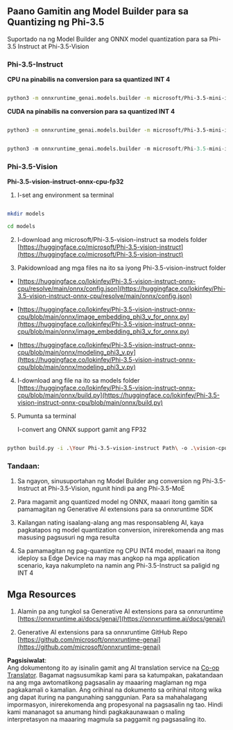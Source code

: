 <!--
CO_OP_TRANSLATOR_METADATA:
{
  "original_hash": "3bb9f5c926673593287eddc3741226cb",
  "translation_date": "2025-05-09T14:42:23+00:00",
  "source_file": "md/01.Introduction/04/UsingORTGenAIQuantifyingPhi.md",
  "language_code": "tl"
}
-->
## **Paano Gamitin ang Model Builder para sa Quantizing ng Phi-3.5**

Suportado na ng Model Builder ang ONNX model quantization para sa Phi-3.5 Instruct at Phi-3.5-Vision

### **Phi-3.5-Instruct**

**CPU na pinabilis na conversion para sa quantized INT 4**

```bash

python3 -m onnxruntime_genai.models.builder -m microsoft/Phi-3.5-mini-instruct  -o ./onnx-cpu -p int4 -e cpu -c ./Phi-3.5-mini-instruct

```

**CUDA na pinabilis na conversion para sa quantized INT 4**

```bash

python3 -m onnxruntime_genai.models.builder -m microsoft/Phi-3.5-mini-instruct  -o ./onnx-cpu -p int4 -e cuda -c ./Phi-3.5-mini-instruct

```

```python

python3 -m onnxruntime_genai.models.builder -m microsoft/Phi-3.5-mini-instruct  -o ./onnx-cpu -p int4 -e cuda -c ./Phi-3.5-mini-instruct

```

### **Phi-3.5-Vision**

**Phi-3.5-vision-instruct-onnx-cpu-fp32**

1. I-set ang environment sa terminal

```bash

mkdir models

cd models 

```

2. I-download ang microsoft/Phi-3.5-vision-instruct sa models folder  
[https://huggingface.co/microsoft/Phi-3.5-vision-instruct](https://huggingface.co/microsoft/Phi-3.5-vision-instruct)

3. Pakidownload ang mga files na ito sa iyong Phi-3.5-vision-instruct folder

- [https://huggingface.co/lokinfey/Phi-3.5-vision-instruct-onnx-cpu/resolve/main/onnx/config.json](https://huggingface.co/lokinfey/Phi-3.5-vision-instruct-onnx-cpu/resolve/main/onnx/config.json)

- [https://huggingface.co/lokinfey/Phi-3.5-vision-instruct-onnx-cpu/blob/main/onnx/image_embedding_phi3_v_for_onnx.py](https://huggingface.co/lokinfey/Phi-3.5-vision-instruct-onnx-cpu/blob/main/onnx/image_embedding_phi3_v_for_onnx.py)

- [https://huggingface.co/lokinfey/Phi-3.5-vision-instruct-onnx-cpu/blob/main/onnx/modeling_phi3_v.py](https://huggingface.co/lokinfey/Phi-3.5-vision-instruct-onnx-cpu/blob/main/onnx/modeling_phi3_v.py)

4. I-download ang file na ito sa models folder  
[https://huggingface.co/lokinfey/Phi-3.5-vision-instruct-onnx-cpu/blob/main/onnx/build.py](https://huggingface.co/lokinfey/Phi-3.5-vision-instruct-onnx-cpu/blob/main/onnx/build.py)

5. Pumunta sa terminal

    I-convert ang ONNX support gamit ang FP32

```bash

python build.py -i .\Your Phi-3.5-vision-instruct Path\ -o .\vision-cpu-fp32 -p f32 -e cpu

```

### **Tandaan:**

1. Sa ngayon, sinusuportahan ng Model Builder ang conversion ng Phi-3.5-Instruct at Phi-3.5-Vision, ngunit hindi pa ang Phi-3.5-MoE

2. Para magamit ang quantized model ng ONNX, maaari itong gamitin sa pamamagitan ng Generative AI extensions para sa onnxruntime SDK

3. Kailangan nating isaalang-alang ang mas responsableng AI, kaya pagkatapos ng model quantization conversion, inirerekomenda ang mas masusing pagsusuri ng mga resulta

4. Sa pamamagitan ng pag-quantize ng CPU INT4 model, maaari na itong ideploy sa Edge Device na may mas angkop na mga application scenario, kaya nakumpleto na namin ang Phi-3.5-Instruct sa paligid ng INT 4

## **Mga Resources**

1. Alamin pa ang tungkol sa Generative AI extensions para sa onnxruntime [https://onnxruntime.ai/docs/genai/](https://onnxruntime.ai/docs/genai/)

2. Generative AI extensions para sa onnxruntime GitHub Repo [https://github.com/microsoft/onnxruntime-genai](https://github.com/microsoft/onnxruntime-genai)

**Pagsisiwalat**:  
Ang dokumentong ito ay isinalin gamit ang AI translation service na [Co-op Translator](https://github.com/Azure/co-op-translator). Bagamat nagsusumikap kami para sa katumpakan, pakatandaan na ang mga awtomatikong pagsasalin ay maaaring maglaman ng mga pagkakamali o kamalian. Ang orihinal na dokumento sa orihinal nitong wika ang dapat ituring na pangunahing sanggunian. Para sa mahahalagang impormasyon, inirerekomenda ang propesyonal na pagsasalin ng tao. Hindi kami mananagot sa anumang hindi pagkakaunawaan o maling interpretasyon na maaaring magmula sa paggamit ng pagsasaling ito.